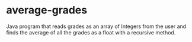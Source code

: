 # average-grades
Java program that reads grades as an array of Integers from the user and finds the average of all the grades as a float with a recursive method. 
